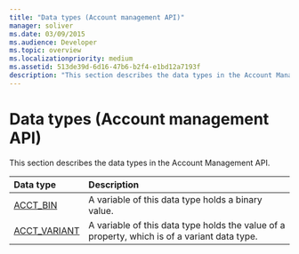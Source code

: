 ```yaml
---
title: "Data types (Account management API)"
manager: soliver
ms.date: 03/09/2015
ms.audience: Developer
ms.topic: overview
ms.localizationpriority: medium
ms.assetid: 513de39d-6d16-47b6-b2f4-e1bd12a7193f
description: "This section describes the data types in the Account Management API."
---
```


# Data types (Account management API)

This section describes the data types in the Account Management API.
  
|**Data type**|**Description**|
|:-----|:-----|
|[ACCT_BIN](acct_bin.md) <br/> |A variable of this data type holds a binary value. |
|[ACCT_VARIANT](acct_variant.md) <br/> |A variable of this data type holds the value of a property, which is of a variant data type. |
   

